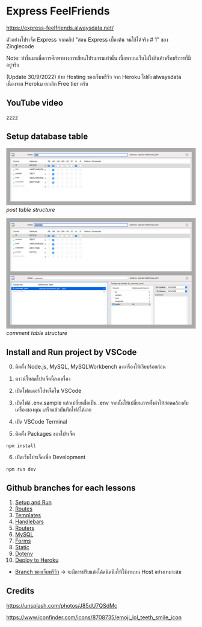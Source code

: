 # Express FeelFriends

https://express-feelfriends.alwaysdata.net/

ตัวอย่างโปรเจ็ค Express จากคลิป "สอน Express เบื้องต้น จนใช้ได้จริง # 1" ของ Zinglecode

Note: ทำขึ้นมาเพื่อการศึกษาทางการเขียนโปรแกรมเท่านั้น เนื้อหาบนเว็บไม่ใช่สินค้าหรือบริการที่มีอยู่จริง

(Update 30/9/2022) ย้าย Hosting ของเว็บพรีวิว จาก Heroku ไปยัง alwaysdata เนื่องจาก Heroku ยกเลิก Free tier ครับ


## YouTube video

zzzz



## Setup database table

![post table structure](https://raw.githubusercontent.com/potchangelo/express-feelfriends/main/snapshots/db-table-post-structure.jpg "post table structure")
*post table structure*

![comment table structure](https://raw.githubusercontent.com/potchangelo/express-feelfriends/main/snapshots/db-table-comment-structure.jpg "comment table structure")
*comment table structure*


## Install and Run project by VSCode

0. ติดตั้ง Node.js, MySQL, MySQLWorkbench ลงเครื่องให้เรียบร้อยก่อน

1. ดาวน์โหลดโปรเจ็คนี้ลงเครื่อง

2. เปิดโฟลเดอร์โปรเจ็คใน VSCode

3. เปิดไฟล์ .env.sample แล้วเปลี่ยนชื่อเป็น .env จากนั้นให้เปลี่ยนการตั้งค่าให้สอดคล้องกับเครื่องของคุณ เสร็จแล้วบันทึกไฟล์ได้เลย

4. เปิด VSCode Terminal

5. ติดตั้ง Packages ของโปรเจ็ค

```
npm install
```

6. เปิดเว็บโปรเจ็คเพื่อ Development

```
npm run dev
```


## Github branches for each lessons

1. [Setup and Run](https://github.com/potchangelo/express-feelfriends/tree/01-setup)
2. [Routes](https://github.com/potchangelo/express-feelfriends/tree/02-routes)
3. [Templates](https://github.com/potchangelo/express-feelfriends/tree/03-templates)
4. [Handlebars](https://github.com/potchangelo/express-feelfriends/tree/04-handlebars)
5. [Routers](https://github.com/potchangelo/express-feelfriends/tree/05-routers)
6. [MySQL](https://github.com/potchangelo/express-feelfriends/tree/06-mysql)
7. [Forms](https://github.com/potchangelo/express-feelfriends/tree/07-forms)
8. [Static](https://github.com/potchangelo/express-feelfriends/tree/08-static)
9. [Dotenv](https://github.com/potchangelo/express-feelfriends/tree/09-dotenv)
10. [Deploy to Heroku](https://github.com/potchangelo/express-feelfriends/tree/10-deploy-heroku)

- [Branch ของเว็บพรีวิว](https://github.com/potchangelo/express-feelfriends/tree/preview) -> จะมีการปรับแต่งโค้ดนิดนึงให้ใช้งานบน Host อย่างเหมาะสม


## Credits

https://unsplash.com/photos/J85dU7QSdMc

https://www.iconfinder.com/icons/8708735/emoji_lol_teeth_smile_icon

